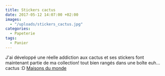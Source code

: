 ```yaml
---
title: Stickers cactus
date: 2017-05-12 14:07:00 +02:00
images:
  - "/uploads/stickers_cactus.jpg"
categories:
  - Papeterie
tags:
  - Panier
---
```


J'ai développé une réelle addiction aux cactus et ses stickers font maintenant partie de ma collection! tout bien rangés dans une boîte euh... cactus :D [Maisons du monde ](http://www.maisonsdumonde.com/FR/fr/produits/fiche/stickers-cactus-urban-170099.htm)
